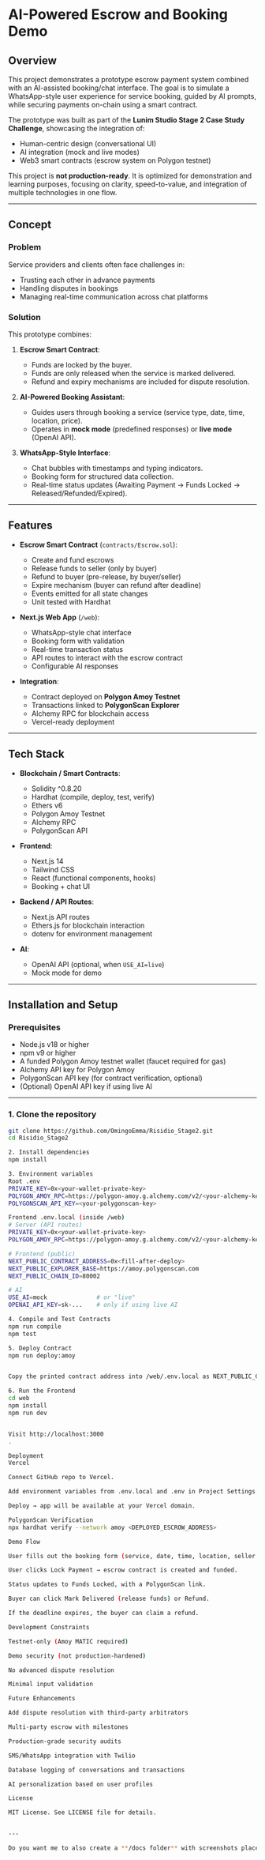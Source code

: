 # AI-Powered Escrow and Booking Demo

## Overview
This project demonstrates a prototype escrow payment system combined with an AI-assisted booking/chat interface. The goal is to simulate a WhatsApp-style user experience for service booking, guided by AI prompts, while securing payments on-chain using a smart contract.  

The prototype was built as part of the **Lunim Studio Stage 2 Case Study Challenge**, showcasing the integration of:
- Human-centric design (conversational UI)
- AI integration (mock and live modes)
- Web3 smart contracts (escrow system on Polygon testnet)

This project is **not production-ready**. It is optimized for demonstration and learning purposes, focusing on clarity, speed-to-value, and integration of multiple technologies in one flow.

---

## Concept

### Problem
Service providers and clients often face challenges in:
- Trusting each other in advance payments  
- Handling disputes in bookings  
- Managing real-time communication across chat platforms  

### Solution
This prototype combines:
1. **Escrow Smart Contract**:  
   - Funds are locked by the buyer.  
   - Funds are only released when the service is marked delivered.  
   - Refund and expiry mechanisms are included for dispute resolution.  

2. **AI-Powered Booking Assistant**:  
   - Guides users through booking a service (service type, date, time, location, price).  
   - Operates in **mock mode** (predefined responses) or **live mode** (OpenAI API).  

3. **WhatsApp-Style Interface**:  
   - Chat bubbles with timestamps and typing indicators.  
   - Booking form for structured data collection.  
   - Real-time status updates (Awaiting Payment → Funds Locked → Released/Refunded/Expired).  

---

## Features

- **Escrow Smart Contract** (`contracts/Escrow.sol`):
  - Create and fund escrows
  - Release funds to seller (only by buyer)
  - Refund to buyer (pre-release, by buyer/seller)
  - Expire mechanism (buyer can refund after deadline)
  - Events emitted for all state changes
  - Unit tested with Hardhat  

- **Next.js Web App** (`/web`):
  - WhatsApp-style chat interface
  - Booking form with validation
  - Real-time transaction status
  - API routes to interact with the escrow contract
  - Configurable AI responses  

- **Integration**:
  - Contract deployed on **Polygon Amoy Testnet**
  - Transactions linked to **PolygonScan Explorer**
  - Alchemy RPC for blockchain access
  - Vercel-ready deployment  

---

## Tech Stack

- **Blockchain / Smart Contracts**:
  - Solidity ^0.8.20
  - Hardhat (compile, deploy, test, verify)
  - Ethers v6
  - Polygon Amoy Testnet
  - Alchemy RPC
  - PolygonScan API

- **Frontend**:
  - Next.js 14
  - Tailwind CSS
  - React (functional components, hooks)
  - Booking + chat UI

- **Backend / API Routes**:
  - Next.js API routes
  - Ethers.js for blockchain interaction
  - dotenv for environment management

- **AI**:
  - OpenAI API (optional, when `USE_AI=live`)
  - Mock mode for demo

---

## Installation and Setup

### Prerequisites
- Node.js v18 or higher
- npm v9 or higher
- A funded Polygon Amoy testnet wallet (faucet required for gas)
- Alchemy API key for Polygon Amoy
- PolygonScan API key (for contract verification, optional)
- (Optional) OpenAI API key if using live AI

---

### 1. Clone the repository
```bash
git clone https://github.com/OmingoEmma/Risidio_Stage2.git
cd Risidio_Stage2

2. Install dependencies
npm install

3. Environment variables
Root .env
PRIVATE_KEY=0x<your-wallet-private-key>
POLYGON_AMOY_RPC=https://polygon-amoy.g.alchemy.com/v2/<your-alchemy-key>
POLYGONSCAN_API_KEY=<your-polygonscan-key>

Frontend .env.local (inside /web)
# Server (API routes)
PRIVATE_KEY=0x<your-wallet-private-key>
POLYGON_AMOY_RPC=https://polygon-amoy.g.alchemy.com/v2/<your-alchemy-key>

# Frontend (public)
NEXT_PUBLIC_CONTRACT_ADDRESS=0x<fill-after-deploy>
NEXT_PUBLIC_EXPLORER_BASE=https://amoy.polygonscan.com
NEXT_PUBLIC_CHAIN_ID=80002

# AI
USE_AI=mock              # or "live"
OPENAI_API_KEY=sk-...    # only if using live AI

4. Compile and Test Contracts
npm run compile
npm test

5. Deploy Contract
npm run deploy:amoy


Copy the printed contract address into /web/.env.local as NEXT_PUBLIC_CONTRACT_ADDRESS.

6. Run the Frontend
cd web
npm install
npm run dev


Visit http://localhost:3000
.

Deployment
Vercel

Connect GitHub repo to Vercel.

Add environment variables from .env.local and .env in Project Settings.

Deploy → app will be available at your Vercel domain.

PolygonScan Verification
npx hardhat verify --network amoy <DEPLOYED_ESCROW_ADDRESS>

Demo Flow

User fills out the booking form (service, date, time, location, seller address, amount).

User clicks Lock Payment → escrow contract is created and funded.

Status updates to Funds Locked, with a PolygonScan link.

Buyer can click Mark Delivered (release funds) or Refund.

If the deadline expires, the buyer can claim a refund.

Development Constraints

Testnet-only (Amoy MATIC required)

Demo security (not production-hardened)

No advanced dispute resolution

Minimal input validation

Future Enhancements

Add dispute resolution with third-party arbitrators

Multi-party escrow with milestones

Production-grade security audits

SMS/WhatsApp integration with Twilio

Database logging of conversations and transactions

AI personalization based on user profiles

License

MIT License. See LICENSE file for details.


---

Do you want me to also create a **/docs folder** with screenshots placeholders + an **architecture diagram (MDX/PNG)** so your GitHub repo looks more professional?
